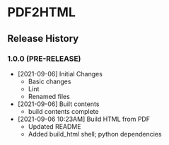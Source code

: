 # PDF2HTML

## Release History

### 1.0.0 (PRE-RELEASE)
* [2021-09-06] Initial Changes
  * Basic changes
  * Lint
  * Renamed files
* [2021-09-06] Built contents  
  * build contents complete
* [2021-09-06 10:23AM] Build HTML from PDF
  * Updated README
  * Added build_html shell; python dependencies
